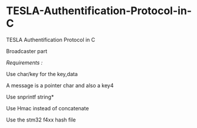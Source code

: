 # TESLA-Authentification-Protocol-in-C
TESLA Authentification Protocol in C


Broadcaster part


*Requirements :*

Use char/key for the key,data

A message is a pointer char and also a key4

Use snprintf string*

Use Hmac instead of concatenate

Use the stm32 f4xx hash file
